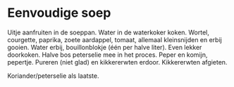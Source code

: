 # Eenvoudige soep
Uitje aanfruiten in de soeppan. Water in de waterkoker koken. Wortel, courgette, paprika, zoete aardappel, tomaat, allemaal kleinsnijden en erbij gooien. Water erbij, bouillonblokje (één per halve liter). Even lekker doorkoken. Halve bos peterselie mee in het proces. Peper en komijn, pepertje. 
Pureren (niet glad) en kikkererwten erdoor. Kikkererwten afgieten. 

Koriander/peterselie als laatste. 